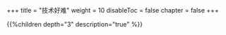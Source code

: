 +++
title = "技术好难"
weight = 10
disableToc = false
chapter = false
+++

{{%children depth="3" description="true" %}}
